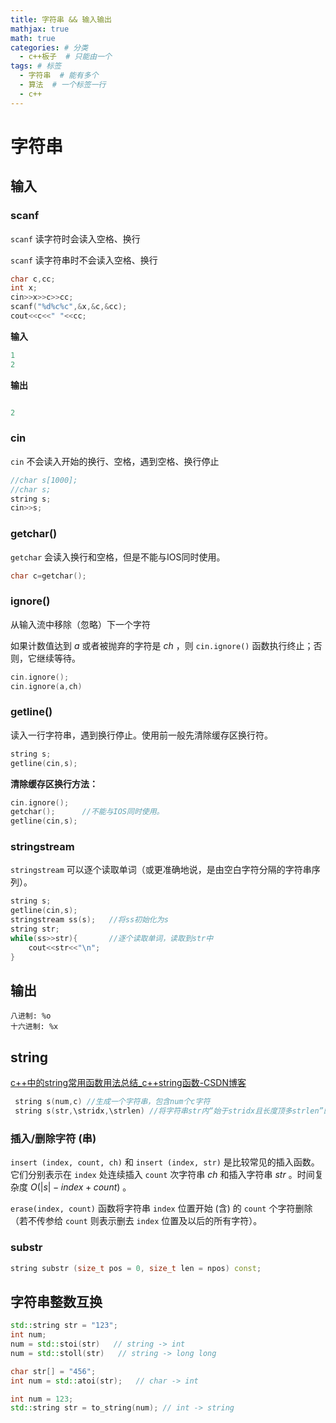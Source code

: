 ```yaml
---
title: 字符串 && 输入输出
mathjax: true
math: true
categories: # 分类
  - c++板子  # 只能由一个
tags: # 标签
  - 字符串  # 能有多个
  - 算法  # 一个标签一行
  - c++
---
```


# 字符串

<!-- more -->

## 输入

### scanf

`scanf` 读字符时会读入空格、换行

`scanf` 读字符串时不会读入空格、换行

```cpp
char c,cc;
int x;
cin>>x>>c>>cc;
scanf("%d%c%c",&x,&c,&cc);
cout<<c<<" "<<cc;
```

**输入**

```cpp
1
2
```

**输出**

```cpp

2
```

### cin

`cin` 不会读入开始的换行、空格，遇到空格、换行停止

```cpp
//char s[1000];
//char s;
string s;
cin>>s;
```

### getchar()

`getchar` 会读入换行和空格，但是不能与IOS同时使用。

```cpp
char c=getchar();
```

### ignore()

从输入流中移除（忽略）下一个字符

如果计数值达到 $a$ 或者被抛弃的字符是 $ch$ ，则 `cin.ignore()` 函数执行终止；否则，它继续等待。

```cpp
cin.ignore();
cin.ignore(a,ch)
```

### getline()

读入一行字符串，遇到换行停止。使用前一般先清除缓存区换行符。

```cpp
string s;
getline(cin,s);
```

**清除缓存区换行方法：**

```cpp
cin.ignore();
getchar();      //不能与IOS同时使用。
getline(cin,s);
```

### stringstream

`stringstream` 可以逐个读取单词（或更准确地说，是由空白字符分隔的字符串序列）。

```cpp
string s;
getline(cin,s);
stringstream ss(s);   //将ss初始化为s
string str;
while(ss>>str){       //逐个读取单词，读取到str中
    cout<<str<<"\n";
}
```

## 输出

```cppp
八进制: %o
十六进制: %x
```

## string

[c++中的string常用函数用法总结_c++string函数-CSDN博客](https://blog.csdn.net/fdqw_sph/article/details/54233971)

```cpp
 string s(num,c) //生成一个字符串，包含num个c字符
 string s(str,\stridx,\strlen) //将字符串str内“始于stridx且长度顶多strlen”的部分作为字符串的初值
```

### 插入/删除字符 (串)

`insert (index, count, ch)` 和 `insert (index, str)` 是比较常见的插入函数。它们分别表示在 `index` 处连续插入 ``count`` 次字符串 $ch$ 和插入字符串 $str$ 。时间复杂度 $O(|s|-index+count)$ 。

`erase(index, count)` 函数将字符串 `index` 位置开始 (含) 的 `count` 个字符删除（若不传参给 `count` 则表示删去 `index` 位置及以后的所有字符）。

### substr

```cpp
string substr (size_t pos = 0, size_t len = npos) const;
```

## 字符串整数互换

```cpp
std::string str = "123";
int num;
num = std::stoi(str)   // string -> int
num = std::stoll(str)   // string -> long long
```

```cpp
char str[] = "456";
int num = std::atoi(str);   // char -> int
```

```cpp
int num = 123;
std::string str = to_string(num); // int -> string
```

